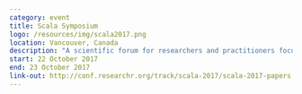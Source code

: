 ```yaml
---
category: event
title: Scala Symposium
logo: /resources/img/scala2017.png
location: Vancouver, Canada
description: "A scientific forum for researchers and practitioners focused on the Scala language."
start: 22 October 2017
end: 23 October 2017
link-out: http://conf.researchr.org/track/scala-2017/scala-2017-papers
---
```

